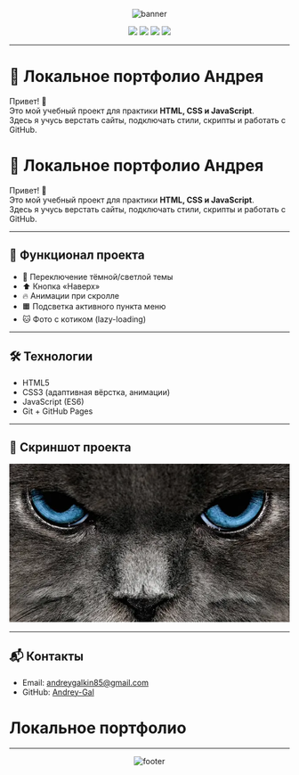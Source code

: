 <!-- Баннер -->
<p align="center">
  <img src="https://capsule-render.vercel.app/api?type=waving&color=0095ff&height=200&section=header&text=Портфолио%20Андрея&fontSize=40&fontColor=ffffff&animation=fadeIn&fontAlignY=35" alt="banner"/>
</p>

<!-- Бейджики -->
<p align="center">
  <img src="https://img.shields.io/badge/HTML5-orange?style=for-the-badge&logo=html5&logoColor=white"/>
  <img src="https://img.shields.io/badge/CSS3-blue?style=for-the-badge&logo=css3&logoColor=white"/>
  <img src="https://img.shields.io/badge/JavaScript-yellow?style=for-the-badge&logo=javascript&logoColor=black"/>
  <img src="https://img.shields.io/badge/GitHub-black?style=for-the-badge&logo=github&logoColor=white"/>
</p>

---

# 📌 Локальное портфолио Андрея

Привет! 👋  
Это мой учебный проект для практики **HTML, CSS и JavaScript**.  
Здесь я учусь верстать сайты, подключать стили, скрипты и работать с GitHub.

# 📌 Локальное портфолио Андрея

Привет! 👋  
Это мой учебный проект для практики **HTML, CSS и JavaScript**.  
Здесь я учусь верстать сайты, подключать стили, скрипты и работать с GitHub.

---

## 🚀 Функционал проекта
- 🌙 Переключение тёмной/светлой темы  
- ⬆ Кнопка «Наверх»  
- 🔥 Анимации при скролле  
- 🟧 Подсветка активного пункта меню  
- 🐱 Фото с котиком (lazy-loading)  

---

## 🛠 Технологии
- HTML5  
- CSS3 (адаптивная вёрстка, анимации)  
- JavaScript (ES6)  
- Git + GitHub Pages  

---

## 📸 Скриншот проекта
![Превью](./images/cat.jpg)

---

## 📬 Контакты
- Email: [andreygalkin85@gmail.com](mailto:andreygalkin85@gmail.com)  
- GitHub: [Andrey-Gal](https://github.com/Andrey-Gal)
# Локальное портфолио

---

<!-- Футер-баннер -->
<p align="center">
  <img src="https://capsule-render.vercel.app/api?type=waving&color=0095ff&height=120&section=footer" alt="footer"/>
</p>
